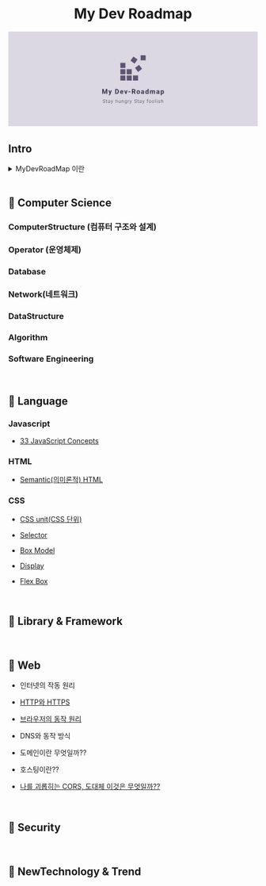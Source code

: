 # <h1 align="center">My Dev Roadmap</h1>

![banner](/screenshots/banner.png)

## Intro

<details>
<summary>MyDevRoadMap 이란 </summary>
<br />

`UPDATE 21.11.20`

취업 전, 이 곳은 **단순한 나만의 개발 정리 노트**로서의 프로젝트 공간이였다. 그래서 [개발자 로드맵](https://github.com/kamranahmedse/developer-roadmap)을 참고하여 필요하다고 생각하는 부분들에 대해서 **나의 언어**로 정리해보고자 노력하였다. 또한 로드맵의 모든 내용을 다 알아야한다는 의미보다는 `개발 트렌트에 대한 방향성, 체크리스트`라고 생각하고 접근하였다.

취업 후, 개발자로서 실무를 경험하면서 스스로의 피드백을 통해서 많은 생각을 하게 되었다. 좋은 개발자가 되기 위해선 굉장히 다양하고 많은 지식과 다양한 경험이 필요하다고 생각한다. 프런트엔드 개발자로서 개발 인생의 첫 걸음을 시작했지만, 실무에서는 프런트엔드뿐만 아니라 백엔드, 나아가 컴공의 기본적인 지식들을 이해해야 알 수 있는 부분들도 있었다. 비전공자인 나로서는 많은 부분이 처음이였고, 어디까지 이것을 알아야 할지에 대한 고민을 하게 되었다. 이러한 고민은 끝은 결국 `내가 직접 다 공부해보고 경험해보자` 였다. 그래서 개발자로서 필요한 지식들, 특히 `컴공의 기본에 해당하는 부분` ( 컴퓨터 구조, 운영체제, 자료구조, 알고리즘, 네트워크, 데이터 베이스 등 )을 포함한 광범위한 부분을 차근 차근 나의 언어로 정리해보고자 한다. 더불어, 그 과정 속에서의 오답노트들과 의문들도 함께 정리할 것이다.

ps1. 인생과 개발은 비슷하다. 모두 오답 노트를 통해서 성장하기 때문이다. 인생은 오답 노트투성이, 개발도 오답 노트투성이.😅

ps2. 이 과정이 얼마나 오래 걸릴지, 얼마 후에 마무리될지는 알 수 없다. 하지만 꾸준히 정리하려고 노력할 것이다.🚀

</details>

<br />

## 📌 Computer Science

### ComputerStructure (컴퓨터 구조와 설계)

### Operator (운영체제)

### Database

### Network(네트워크)

### DataStructure

### Algorithm

### Software Engineering

<br />

## 📌 Language

### Javascript

- [33 JavaScript Concepts](/language/javascript/javascript.md)

### HTML

- [Semantic(의미론적) HTML](/language/html/semantic.md)

### CSS

- [CSS unit(CSS 단위)](/language/css/css-unit.md)

- [Selector](/language/css/selector.md)

- [Box Model](/language/css/boxmodel.md)

- [Display](/language/css/display.md)

- [Flex Box](/language/css/float.md)

<br />

## 📌 Library & Framework

<br />

## 📌 Web

- 인터넷의 작동 원리

- [HTTP와 HTTPS](/web/http.md)

- [브라우저의 동작 원리](/web/how-browsers-work.md)

- DNS와 동작 방식

- 도메인이란 무엇일까??

- 호스팅이란??

- [나를 괴롭히는 CORS, 도대체 이것은 무엇일까??](/web/cors.md)

<br />

## 📌 Security

<br />

## 📌 NewTechnology & Trend

<br />

